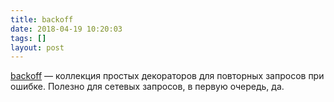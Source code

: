 ```yaml
---
title: backoff
date: 2018-04-19 10:20:03
tags: []
layout: post
---
```


[backoff](https://github.com/litl/backoff) — коллекция простых декораторов для повторных запросов при ошибке. Полезно для сетевых запросов, в первую очередь, да.
